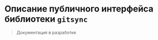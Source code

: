 Описание публичного интерфейса библиотеки `gitsync`
=========

<!-- TOC insertAnchor:true -->


<!-- /TOC -->

> Документация в разработке

<!-- TODO: Подготовить документацию -->